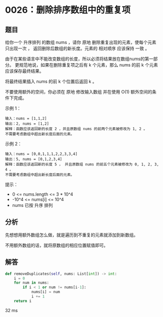 # 0026：删除排序数组中的重复项


## 题目

给你一个 升序排列 的数组 nums ，请你 原地 删除重复出现的元素，使每个元素 只出现一次 ，
返回删除后数组的新长度。元素的 相对顺序 应该保持 一致 。

由于在某些语言中不能改变数组的长度，所以必须将结果放在数组nums的第一部分。
更规范地说，如果在删除重复项之后有 k 个元素，那么 nums 的前 k 个元素应该保存最终结果。

将最终结果插入 nums 的前 k 个位置后返回 k 。

不要使用额外的空间，你必须在 原地 修改输入数组 并在使用 O(1) 额外空间的条件下完成。


示例 1：
    
    输入：nums = [1,1,2]
    输出：2, nums = [1,2]
    解释：函数应该返回新的长度 2 ，并且原数组 nums 的前两个元素被修改为 1, 2 。
    不需要考虑数组中超出新长度后面的元素。

示例 2：

    输入：nums = [0,0,1,1,1,2,2,3,3,4]
    输出：5, nums = [0,1,2,3,4]
    解释：函数应该返回新的长度 5 ， 并且原数组 nums 的前五个元素被修改为 0, 1, 2, 3, 4 。
    不需要考虑数组中超出新长度后面的元素。
 
提示：
- 0 <= nums.length <= 3 * 10^4
- -10^4 <= nums[i] <= 10^4
- nums 已按 升序 排列
 
## 分析

先想想用额外数组怎么做，就是遍历到不重复的元素就添加到新数组。

不用额外数组的话，就将原数组的相应位置赋值即可。


## 解答

```python
def removeDuplicates(self, nums: List[int]) -> int:
    i = 0
    for num in nums:
        if i < 1 or num != nums[i-1]:
            nums[i] = num
            i += 1
    return i
```
32 ms
